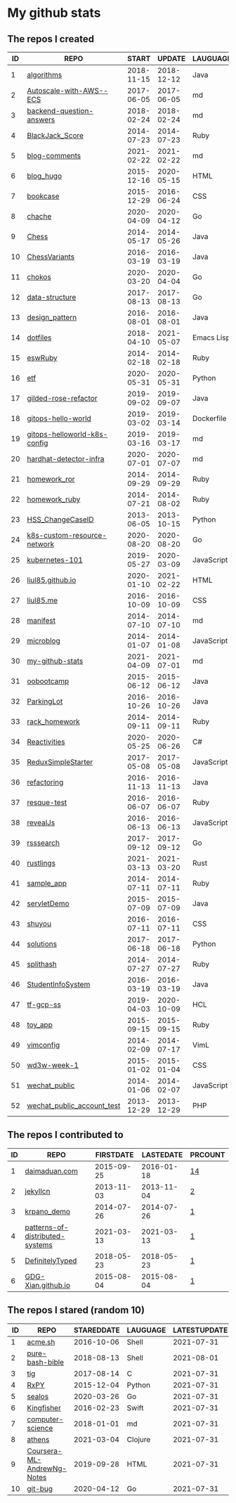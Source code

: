 # My github stats
<!--START_SECTION:my_github-->
## The repos I created
| ID |                                          REPO                                          |   START    |   UPDATE   |  LAUGUAGE  | STARS |
|----|----------------------------------------------------------------------------------------|------------|------------|------------|-------|
|  1 | [algorithms](https://github.com/liul85/algorithms)                                     | 2018-11-15 | 2018-12-12 | Java       |     0 |
|  2 | [Autoscale-with-AWS--ECS](https://github.com/liul85/Autoscale-with-AWS--ECS)           | 2017-06-05 | 2017-06-05 | md         |     0 |
|  3 | [backend-question-answers](https://github.com/liul85/backend-question-answers)         | 2018-02-24 | 2018-02-24 | md         |     0 |
|  4 | [BlackJack_Score](https://github.com/liul85/BlackJack_Score)                           | 2014-07-23 | 2014-07-23 | Ruby       |     0 |
|  5 | [blog-comments](https://github.com/liul85/blog-comments)                               | 2021-02-22 | 2021-02-22 | md         |     0 |
|  6 | [blog_hugo](https://github.com/liul85/blog_hugo)                                       | 2015-12-16 | 2020-05-15 | HTML       |     0 |
|  7 | [bookcase](https://github.com/liul85/bookcase)                                         | 2015-12-29 | 2016-06-24 | CSS        |     0 |
|  8 | [chache](https://github.com/liul85/chache)                                             | 2020-04-09 | 2020-04-12 | Go         |     0 |
|  9 | [Chess](https://github.com/liul85/Chess)                                               | 2014-05-17 | 2014-05-26 | Java       |     0 |
| 10 | [ChessVariants](https://github.com/liul85/ChessVariants)                               | 2016-03-19 | 2016-03-19 | Java       |     0 |
| 11 | [chokos](https://github.com/liul85/chokos)                                             | 2020-03-20 | 2020-04-04 | Go         |     0 |
| 12 | [data-structure](https://github.com/liul85/data-structure)                             | 2017-08-13 | 2017-08-13 | Go         |     0 |
| 13 | [design_pattern](https://github.com/liul85/design_pattern)                             | 2016-08-01 | 2016-08-01 | Java       |     0 |
| 14 | [dotfiles](https://github.com/liul85/dotfiles)                                         | 2018-04-10 | 2021-05-07 | Emacs Lisp |     0 |
| 15 | [eswRuby](https://github.com/liul85/eswRuby)                                           | 2014-02-18 | 2014-02-18 | Ruby       |     0 |
| 16 | [etf](https://github.com/liul85/etf)                                                   | 2020-05-31 | 2020-05-31 | Python     |     0 |
| 17 | [gilded-rose-refactor](https://github.com/liul85/gilded-rose-refactor)                 | 2019-09-02 | 2019-09-07 | Java       |     0 |
| 18 | [gitops-hello-world](https://github.com/liul85/gitops-hello-world)                     | 2019-03-02 | 2019-03-14 | Dockerfile |     0 |
| 19 | [gitops-helloworld-k8s-config](https://github.com/liul85/gitops-helloworld-k8s-config) | 2019-03-16 | 2019-03-17 | md         |     0 |
| 20 | [hardhat-detector-infra](https://github.com/liul85/hardhat-detector-infra)             | 2020-07-01 | 2020-07-07 | md         |     0 |
| 21 | [homework_ror](https://github.com/liul85/homework_ror)                                 | 2014-09-29 | 2014-09-29 | Ruby       |     0 |
| 22 | [homework_ruby](https://github.com/liul85/homework_ruby)                               | 2014-07-21 | 2014-08-02 | Ruby       |     0 |
| 23 | [HSS_ChangeCaseID](https://github.com/liul85/HSS_ChangeCaseID)                         | 2013-06-05 | 2013-10-15 | Python     |     0 |
| 24 | [k8s-custom-resource-network](https://github.com/liul85/k8s-custom-resource-network)   | 2020-08-20 | 2020-08-20 | Go         |     0 |
| 25 | [kubernetes-101](https://github.com/liul85/kubernetes-101)                             | 2019-05-27 | 2020-03-09 | JavaScript |     0 |
| 26 | [liul85.github.io](https://github.com/liul85/liul85.github.io)                         | 2020-01-10 | 2021-02-22 | HTML       |     0 |
| 27 | [liul85.me](https://github.com/liul85/liul85.me)                                       | 2016-10-09 | 2016-10-09 | CSS        |     0 |
| 28 | [manifest](https://github.com/liul85/manifest)                                         | 2014-07-10 | 2014-07-10 | md         |     0 |
| 29 | [microblog](https://github.com/liul85/microblog)                                       | 2014-01-07 | 2014-01-08 | JavaScript |     0 |
| 30 | [my-github-stats](https://github.com/liul85/my-github-stats)                           | 2021-04-09 | 2021-07-01 | md         |     0 |
| 31 | [oobootcamp](https://github.com/liul85/oobootcamp)                                     | 2015-06-12 | 2015-06-12 | Java       |     0 |
| 32 | [ParkingLot](https://github.com/liul85/ParkingLot)                                     | 2016-10-26 | 2016-10-26 | Java       |     0 |
| 33 | [rack_homework](https://github.com/liul85/rack_homework)                               | 2014-09-11 | 2014-09-11 | Ruby       |     0 |
| 34 | [Reactivities](https://github.com/liul85/Reactivities)                                 | 2020-05-25 | 2020-06-26 | C#         |     0 |
| 35 | [ReduxSimpleStarter](https://github.com/liul85/ReduxSimpleStarter)                     | 2017-05-08 | 2017-05-08 | JavaScript |     0 |
| 36 | [refactoring](https://github.com/liul85/refactoring)                                   | 2016-11-13 | 2016-11-13 | Java       |     0 |
| 37 | [resque-test](https://github.com/liul85/resque-test)                                   | 2016-06-07 | 2016-06-07 | Ruby       |     0 |
| 38 | [revealJs](https://github.com/liul85/revealJs)                                         | 2016-06-13 | 2016-06-13 | JavaScript |     0 |
| 39 | [rsssearch](https://github.com/liul85/rsssearch)                                       | 2017-09-12 | 2017-09-12 | Go         |     0 |
| 40 | [rustlings](https://github.com/liul85/rustlings)                                       | 2021-03-13 | 2021-03-20 | Rust       |     0 |
| 41 | [sample_app](https://github.com/liul85/sample_app)                                     | 2014-07-11 | 2014-07-11 | Ruby       |     0 |
| 42 | [servletDemo](https://github.com/liul85/servletDemo)                                   | 2015-07-09 | 2015-07-09 | Java       |     0 |
| 43 | [shuyou](https://github.com/liul85/shuyou)                                             | 2016-07-11 | 2016-07-11 | CSS        |     0 |
| 44 | [solutions](https://github.com/liul85/solutions)                                       | 2017-06-18 | 2017-06-18 | Python     |     0 |
| 45 | [splithash](https://github.com/liul85/splithash)                                       | 2014-07-27 | 2014-07-27 | Ruby       |     0 |
| 46 | [StudentInfoSystem](https://github.com/liul85/StudentInfoSystem)                       | 2016-03-19 | 2016-03-19 | Java       |     0 |
| 47 | [tf-gcp-ss](https://github.com/liul85/tf-gcp-ss)                                       | 2019-04-03 | 2020-10-09 | HCL        |     0 |
| 48 | [toy_app](https://github.com/liul85/toy_app)                                           | 2015-09-15 | 2015-09-15 | Ruby       |     0 |
| 49 | [vimconfig](https://github.com/liul85/vimconfig)                                       | 2014-02-09 | 2014-07-17 | VimL       |     0 |
| 50 | [wd3w-week-1](https://github.com/liul85/wd3w-week-1)                                   | 2015-01-02 | 2015-01-04 | CSS        |     0 |
| 51 | [wechat_public](https://github.com/liul85/wechat_public)                               | 2014-01-06 | 2014-02-07 | JavaScript |     0 |
| 52 | [wechat_public_account_test](https://github.com/liul85/wechat_public_account_test)     | 2013-12-29 | 2013-12-29 | PHP        |     0 |

## The repos I contributed to
| ID |                                              REPO                                               | FIRSTDATE  | LASTEDATE  |                                              PRCOUNT                                              |
|----|-------------------------------------------------------------------------------------------------|------------|------------|---------------------------------------------------------------------------------------------------|
|  1 | [daimaduan.com](https://github.com/DoubleCiti/daimaduan.com)                                    | 2015-09-25 | 2016-01-18 | [14](https://github.com/DoubleCiti/daimaduan.com/pulls?q=is%3Apr+author%3Aliul85)                 |
|  2 | [jekyllcn](https://github.com/xcatliu/jekyllcn)                                                 | 2013-11-03 | 2013-11-04 | [2](https://github.com/xcatliu/jekyllcn/pulls?q=is%3Apr+author%3Aliul85)                          |
|  3 | [krpano_demo](https://github.com/wangwii/krpano_demo)                                           | 2014-07-26 | 2014-07-26 | [1](https://github.com/wangwii/krpano_demo/pulls?q=is%3Apr+author%3Aliul85)                       |
|  4 | [patterns-of-distributed-systems](https://github.com/dreamhead/patterns-of-distributed-systems) | 2021-03-13 | 2021-03-13 | [1](https://github.com/dreamhead/patterns-of-distributed-systems/pulls?q=is%3Apr+author%3Aliul85) |
|  5 | [DefinitelyTyped](https://github.com/DefinitelyTyped/DefinitelyTyped)                           | 2018-05-23 | 2018-05-23 | [1](https://github.com/DefinitelyTyped/DefinitelyTyped/pulls?q=is%3Apr+author%3Aliul85)           |
|  6 | [GDG-Xian.github.io](https://github.com/GDG-Xian/GDG-Xian.github.io)                            | 2015-08-04 | 2015-08-04 | [1](https://github.com/GDG-Xian/GDG-Xian.github.io/pulls?q=is%3Apr+author%3Aliul85)               |

## The repos I stared (random 10)
| ID |                                         REPO                                         | STAREDDATE | LAUGUAGE | LATESTUPDATE |
|----|--------------------------------------------------------------------------------------|------------|----------|--------------|
|  1 | [acme.sh](https://github.com/acmesh-official/acme.sh)                                | 2016-10-06 | Shell    | 2021-07-31   |
|  2 | [pure-bash-bible](https://github.com/dylanaraps/pure-bash-bible)                     | 2018-08-13 | Shell    | 2021-08-01   |
|  3 | [tig](https://github.com/jonas/tig)                                                  | 2017-08-14 | C        | 2021-07-31   |
|  4 | [RxPY](https://github.com/ReactiveX/RxPY)                                            | 2015-12-04 | Python   | 2021-07-31   |
|  5 | [sealos](https://github.com/fanux/sealos)                                            | 2020-03-26 | Go       | 2021-07-31   |
|  6 | [Kingfisher](https://github.com/onevcat/Kingfisher)                                  | 2016-02-23 | Swift    | 2021-07-31   |
|  7 | [computer-science](https://github.com/ossu/computer-science)                         | 2018-01-01 | md       | 2021-07-31   |
|  8 | [athens](https://github.com/athensresearch/athens)                                   | 2021-03-04 | Clojure  | 2021-07-31   |
|  9 | [Coursera-ML-AndrewNg-Notes](https://github.com/fengdu78/Coursera-ML-AndrewNg-Notes) | 2019-09-28 | HTML     | 2021-07-31   |
| 10 | [git-bug](https://github.com/MichaelMure/git-bug)                                    | 2020-04-12 | Go       | 2021-07-31   |

<!--END_SECTION:my_github-->